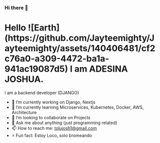 ### Hi there 👋

<h1>Hello ![Earth](https://github.com/Jayteemighty/Jayteemighty/assets/140406481/cf2c76a0-a309-4472-ba1a-941ac19087d5)
I am ADESINA JOSHUA.</h1>
I am a backend developer (DJANGO)

- 🔭 I’m currently working on Django, Nextjs
- 🌱 I’m currently learning Microservices, Kubernetes, Docker, AWS, Architecture
- 👯 I’m looking to collaborate on Projects
- 💬 Ask me about anything (just programming related)
- 📫 How to reach me: tolujosh1@gmail.com
- ⚡ Fun fact: Estoy Loco, solo bromeando

